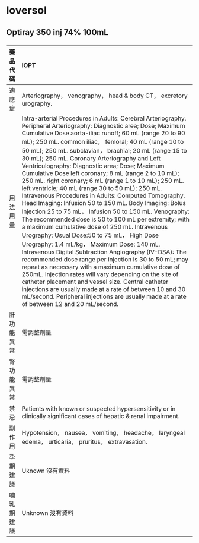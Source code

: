 # Ioversol

## Optiray 350 inj 74% 100mL

##### 

| 藥品代碼   | IOPT                                                                                                                                                                                                                                                                                                                                                                                                                                                                                                                                                                                                                                                                                                                                                                                                                                                                                                                                                                                                                                                                                                                                                                                                                                                                                                                                                                                                  |
|:-----------|:------------------------------------------------------------------------------------------------------------------------------------------------------------------------------------------------------------------------------------------------------------------------------------------------------------------------------------------------------------------------------------------------------------------------------------------------------------------------------------------------------------------------------------------------------------------------------------------------------------------------------------------------------------------------------------------------------------------------------------------------------------------------------------------------------------------------------------------------------------------------------------------------------------------------------------------------------------------------------------------------------------------------------------------------------------------------------------------------------------------------------------------------------------------------------------------------------------------------------------------------------------------------------------------------------------------------------------------------------------------------------------------------------|
| 適應症     | Arteriography， venography， head & body CT， excretory urography.                                                                                                                                                                                                                                                                                                                                                                                                                                                                                                                                                                                                                                                                                                                                                                                                                                                                                                                                                                                                                                                                                                                                                                                                                                                                                                                                    |
| 用法用量   | Intra-arterial Procedures in Adults: Cerebral Arteriography. Peripheral Arteriography: Diagnostic area; Dose; Maximum Cumulative Dose aorta-iliac runoff; 60 mL (range 20 to 90 mL); 250 mL. common iliac， femoral; 40 mL (range 10 to 50 mL); 250 mL. subclavian， brachial; 20 mL (range 15 to 30 mL); 250 mL. Coronary Arteriography and Left Ventriculography: Diagnostic area; Dose; Maximum Cumulative Dose left coronary; 8 mL (range 2 to 10 mL); 250 mL. right coronary; 6 mL (range 1 to 10 mL); 250 mL. left ventricle; 40 mL (range 30 to 50 mL); 250 mL. Intravenous Procedures in Adults: Computed Tomography. Head Imaging: Infusion 50 to 150 mL. Body Imaging: Bolus Injection 25 to 75 mL， Infusion 50 to 150 mL. Venography: The recommended dose is 50 to 100 mL per extremity; with a maximum cumulative dose of 250 mL. Intravenous Urography: Usual Dose:50 to 75 mL， High Dose Urography: 1.4 mL/kg， Maximum Dose: 140 mL. Intravenous Digital Subtraction Angiography (IV-DSA): The recommended dose range per injection is 30 to 50 mL; may repeat as necessary with a maximum cumulative dose of 250mL. Injection rates will vary depending on the site of catheter placement and vessel size. Central catheter injections are usually made at a rate of between 10 and 30 mL/second. Peripheral injections are usually made at a rate of between 12 and 20 mL/second. |
| 肝功能異常 | 需調整劑量                                                                                                                                                                                                                                                                                                                                                                                                                                                                                                                                                                                                                                                                                                                                                                                                                                                                                                                                                                                                                                                                                                                                                                                                                                                                                                                                                                                            |
| 腎功能異常 | 需調整劑量                                                                                                                                                                                                                                                                                                                                                                                                                                                                                                                                                                                                                                                                                                                                                                                                                                                                                                                                                                                                                                                                                                                                                                                                                                                                                                                                                                                            |
| 禁忌       | Patients with known or suspected hypersensitivity or in clinically significant cases of hepatic & renal impairment.                                                                                                                                                                                                                                                                                                                                                                                                                                                                                                                                                                                                                                                                                                                                                                                                                                                                                                                                                                                                                                                                                                                                                                                                                                                                                   |
| 副作用     | Hypotension， nausea， vomiting， headache， laryngeal edema， urticaria， pruritus， extravasation.                                                                                                                                                                                                                                                                                                                                                                                                                                                                                                                                                                                                                                                                                                                                                                                                                                                                                                                                                                                                                                                                                                                                                                                                                                                                                                  |
| 孕期建議   | Uknown 沒有資料                                                                                                                                                                                                                                                                                                                                                                                                                                                                                                                                                                                                                                                                                                                                                                                                                                                                                                                                                                                                                                                                                                                                                                                                                                                                                                                                                                                       |
| 哺乳期建議 | Unknown 沒有資料                                                                                                                                                                                                                                                                                                                                                                                                                                                                                                                                                                                                                                                                                                                                                                                                                                                                                                                                                                                                                                                                                                                                                                                                                                                                                                                                                                                      |

